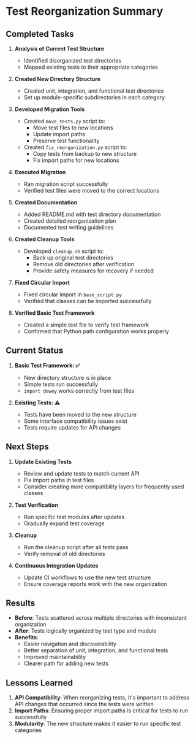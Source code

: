 # Test Reorganization Summary

## Completed Tasks

1. **Analysis of Current Test Structure**
   - Identified disorganized test directories
   - Mapped existing tests to their appropriate categories

2. **Created New Directory Structure**
   - Created unit, integration, and functional test directories
   - Set up module-specific subdirectories in each category

3. **Developed Migration Tools**
   - Created `move_tests.py` script to:
     - Move test files to new locations
     - Update import paths
     - Preserve test functionality
   - Created `fix_reorganization.py` script to:
     - Copy tests from backup to new structure
     - Fix import paths for new locations

4. **Executed Migration**
   - Ran migration script successfully
   - Verified test files were moved to the correct locations

5. **Created Documentation**
   - Added README.md with test directory documentation
   - Created detailed reorganization plan
   - Documented test writing guidelines

6. **Created Cleanup Tools**
   - Developed `cleanup.sh` script to:
     - Back up original test directories
     - Remove old directories after verification
     - Provide safety measures for recovery if needed

7. **Fixed Circular Import**
   - Fixed circular import in `base_script.py`
   - Verified that classes can be imported successfully

8. **Verified Basic Test Framework**
   - Created a simple test file to verify test framework
   - Confirmed that Python path configuration works properly

## Current Status

1. **Basic Test Framework: ✅**
   - New directory structure is in place
   - Simple tests run successfully
   - `import dewey` works correctly from test files

2. **Existing Tests: ⚠️**
   - Tests have been moved to the new structure
   - Some interface compatibility issues exist
   - Tests require updates for API changes

## Next Steps

1. **Update Existing Tests**
   - Review and update tests to match current API
   - Fix import paths in test files
   - Consider creating more compatibility layers for frequently used classes

2. **Test Verification**
   - Run specific test modules after updates
   - Gradually expand test coverage

3. **Cleanup**
   - Run the cleanup script after all tests pass
   - Verify removal of old directories

4. **Continuous Integration Updates**
   - Update CI workflows to use the new test structure
   - Ensure coverage reports work with the new organization

## Results

- **Before**: Tests scattered across multiple directories with inconsistent organization
- **After**: Tests logically organized by test type and module
- **Benefits**:
  - Easier navigation and discoverability
  - Better separation of unit, integration, and functional tests
  - Improved maintainability
  - Clearer path for adding new tests

## Lessons Learned

1. **API Compatibility**: When reorganizing tests, it's important to address API changes that occurred since the tests were written
2. **Import Paths**: Ensuring proper import paths is critical for tests to run successfully
3. **Modularity**: The new structure makes it easier to run specific test categories 